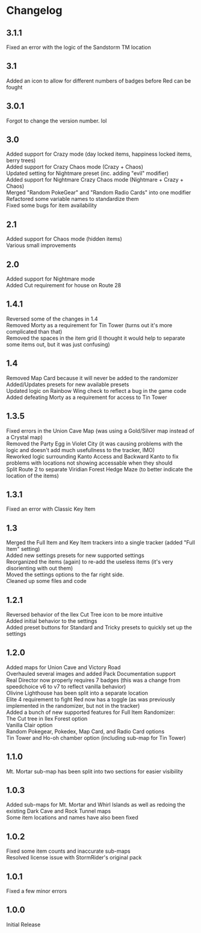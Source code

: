 # Changelog
## 3.1.1
Fixed an error with the logic of the Sandstorm TM location

## 3.1
Added an icon to allow for different numbers of badges before Red can be fought

## 3.0.1
Forgot to change the version number. lol

## 3.0
Added support for Crazy mode (day locked items, happiness locked items, berry trees)\
Added support for Crazy Chaos mode (Crazy + Chaos)\
Updated setting for Nightmare preset (inc. adding "evil" modifier)\
Added support for Nightmare Crazy Chaos mode (Nightmare + Crazy + Chaos)\
Merged "Random PokeGear" and "Random Radio Cards" into one modifier\
Refactored some variable names to standardize them\
Fixed some bugs for item availability

## 2.1
Added support for Chaos mode (hidden items)\
Various small improvements

## 2.0
Added support for Nightmare mode\
Added Cut requirement for house on Route 28

## 1.4.1
Reversed some of the changes in 1.4\
Removed Morty as a requirement for Tin Tower (turns out it's more complicated than that)\
Removed the spaces in the item grid (I thought it would help to separate some items out, but it was just confusing)

## 1.4
Removed Map Card because it will never be added to the randomizer\
Added/Updates presets for new available presets\
Updated logic on Rainbow Wing check to reflect a bug in the game code\
Added defeating Morty as a requirement for access to Tin Tower

## 1.3.5
Fixed errors in the Union Cave Map (was using a Gold/Silver map instead of a Crystal map)\
Removed the Party Egg in Violet City (it was causing problems with the logic and doesn't add much usefullness to the tracker, IMO)\
Reworked logic surrounding Kanto Access and Backward Kanto to fix problems with locations not showing accessable when they should\
Split Route 2 to separate Viridian Forest Hedge Maze (to better indicate the location of the items)

## 1.3.1
Fixed an error with Classic Key Item

## 1.3
Merged the Full Item and Key Item trackers into a single tracker (added "Full Item" setting)\
Added new settings presets for new supported settings\
Reorganized the items (again) to re-add the useless items (it's very disorienting with out them)\
Moved the settings options to the far right side.\
Cleaned up some files and code

## 1.2.1
Reversed behavior of the Ilex Cut Tree icon to be more intuitive\
Added initial behavior to the settings\
Added preset buttons for Standard and Tricky presets to quickly set up the settings

## 1.2.0
Added maps for Union Cave and Victory Road\
Overhauled several images and added Pack Documentation support\
Real Director now properly requires 7 badges (this was a change from speedchoice v6 to v7 to reflect vanilla behavior)\
Olivine Lighthouse has been split into a separate location\
Elite 4 requirement to fight Red now has a toggle (as was previously implemented in the randomizer, but not in the tracker)\
Added a bunch of new supported features for Full Item Randomizer:\
The Cut tree in Ilex Forest option\
Vanilla Clair option\
Random Pokegear, Pokedex, Map Card, and Radio Card options\
Tin Tower and Ho-oh chamber option (including sub-map for Tin Tower)

## 1.1.0
Mt. Mortar sub-map has been split into two sections for easier visibility

## 1.0.3
Added sub-maps for Mt. Mortar and Whirl Islands as well as redoing the existing Dark Cave and Rock Tunnel maps\
Some item locations and names have also been fixed

## 1.0.2
Fixed some item counts and inaccurate sub-maps\
Resolved license issue with StormRider's original pack

## 1.0.1
Fixed a few minor errors

## 1.0.0
Initial Release